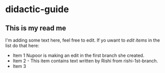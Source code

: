 # didactic-guide
## This is my read me
I'm adding some text here, feel free to edit. If yo uwant to *edit items* in the list do that here:
* Item 1 Nupoor is making an edit in the first branch she created. 
* Item 2 - This item contains text written by Rishi from rishi-1st-branch.
* Item 3
